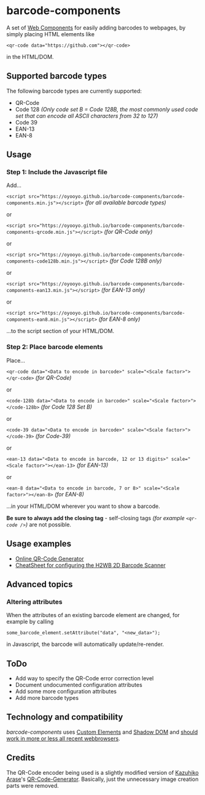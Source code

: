 # barcode-components

A set of [Web Components](https://en.wikipedia.org/wiki/Web_Components) for easily adding barcodes to webpages, by simply placing HTML elements like
```
<qr-code data="https://github.com"></qr-code>
```
in the HTML/DOM.

## Supported barcode types

The following barcode types are currently supported:

- QR-Code
- Code 128 _(Only code set B = Code 128B, the most commonly used code set that can encode all ASCII characters from 32 to 127)_
- Code 39
- EAN-13
- EAN-8

## Usage

### Step 1: Include the Javascript file

Add...

`<script src="https://oyooyo.github.io/barcode-components/barcode-components.min.js"></script>` _(for all available barcode types)_

or

`<script src="https://oyooyo.github.io/barcode-components/barcode-components-qrcode.min.js"></script>` _(for QR-Code only)_

or

`<script src="https://oyooyo.github.io/barcode-components/barcode-components-code128b.min.js"></script>` _(for Code 128B only)_

or

`<script src="https://oyooyo.github.io/barcode-components/barcode-components-ean13.min.js"></script>` _(for EAN-13 only)_

or

`<script src="https://oyooyo.github.io/barcode-components/barcode-components-ean8.min.js"></script>` _(for EAN-8 only)_

...to the script section of your HTML/DOM.

### Step 2: Place barcode elements

Place...

`<qr-code data="<Data to encode in barcode>" scale="<Scale factor>"></qr-code>` _(for QR-Code)_

or

`<code-128b data="<Data to encode in barcode>" scale="<Scale factor>"></code-128b>` _(for Code 128 Set B)_

or

`<code-39 data="<Data to encode in barcode>" scale="<Scale factor>"></code-39>` _(for Code-39)_

or

`<ean-13 data="<Data to encode in barcode, 12 or 13 digits>" scale="<Scale factor>"></ean-13>` _(for EAN-13)_

or

`<ean-8 data="<Data to encode in barcode, 7 or 8>" scale="<Scale factor>"></ean-8>` _(for EAN-8)_

...in your HTML/DOM wherever you want to show a barcode.

**Be sure to always add the closing tag** - self-closing tags _(for example `<qr-code />`)_ are not possible.

## Usage examples

- [Online QR-Code Generator](https://oyooyo.github.io/barcode-components/examples/qrcode_generator.html)
- [CheatSheet for configuring the H2WB 2D Barcode Scanner](https://oyooyo.github.io/barcode-components/examples/h2wb_cheatsheet.html)

## Advanced topics

### Altering attributes

When the attributes of an existing barcode element are changed, for example by calling
```
some_barcode_element.setAttribute("data", "<new_data>");
```
in Javascript, the barcode will automatically update/re-render.

## ToDo

- Add way to specify the QR-Code error correction level
- Document undocumented configuration attributes
- Add some more configuration attributes
- Add more barcode types

## Technology and compatibility

*barcode-components* uses [Custom Elements](https://en.wikipedia.org/wiki/Web_Components#Custom_Elements) and [Shadow DOM](https://en.wikipedia.org/wiki/Web_Components#Shadow_DOM) and [should work in more or less all recent webbrowsers](https://caniuse.com/#feat=custom-elementsv1).

## Credits

The QR-Code encoder being used is a slightly modified version of [Kazuhiko Arase](https://github.com/kazuhikoarase)'s [QR-Code-Generator](https://github.com/kazuhikoarase/qrcode-generator). Basically, just the unnecessary image creation parts were removed.
